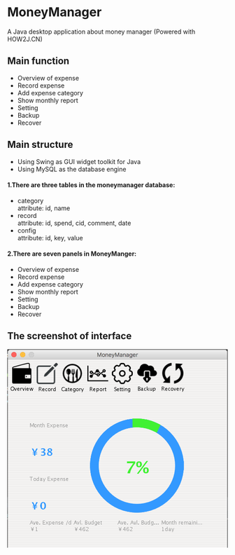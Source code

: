 # MoneyManager
A Java desktop application about money manager (Powered with HOW2J.CN)

## Main function
- Overview of expense
- Record expense
- Add expense category
- Show monthly report
- Setting
- Backup
- Recover

## Main structure
- Using Swing as GUI widget toolkit for Java
- Using MySQL as the database engine

#### 1.There are three tables in the moneymanager database:
- category  
attribute: id, name  
- record  
attribute: id, spend, cid, comment, date  
- config  
attribute: id, key, value

#### 2.There are seven panels in MoneyManger:
- Overview of expense  
- Record expense  
- Add expense category  
- Show monthly report  
- Setting  
- Backup  
- Recover  

## The screenshot of interface
![Website Index](https://github.com/wayneho25/MoneyManager/raw/master/screenshot.png)
